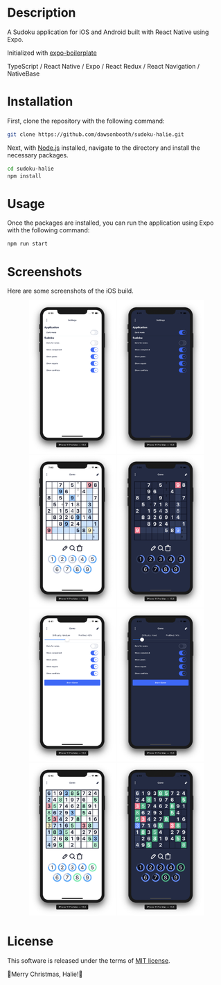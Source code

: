 # Description

A Sudoku application for iOS and Android built with React Native using Expo.

Initialized with [expo-boilerplate](https://github.com/dawsonbooth/expo-boilerplate)

TypeScript / React Native / Expo / React Redux / React Navigation / NativeBase

# Installation

First, clone the repository with the following command:

```bash
git clone https://github.com/dawsonbooth/sudoku-halie.git
```

Next, with [Node.js](https://nodejs.org/en/download/) installed, navigate to the directory and install the necessary packages.

```bash
cd sudoku-halie
npm install
```

# Usage

Once the packages are installed, you can run the application using Expo with the following command:

```bash
npm run start
```

# Screenshots

Here are some screenshots of the iOS build.

<div float="left" align="middle">
  <img src="docs/screenshots/settings_light.png" width="200" />
  <img src="docs/screenshots/settings_dark.png" width="200" />
  <img src="docs/screenshots/game_light.png" width="200"/>
  <img src="docs/screenshots/game_dark.png" width="200"/>
  <img src="docs/screenshots/newgame_light.png" width="200" />
  <img src="docs/screenshots/newgame_dark.png" width="200"/>
  <img src="docs/screenshots/game_colorful_light.png" width="200" />
  <img src="docs/screenshots/game_colorful_dark.png" width="200"/>
</div>

# License

This software is released under the terms of [MIT license](LICENSE).

🎄Merry Christmas, Halie!🎁
